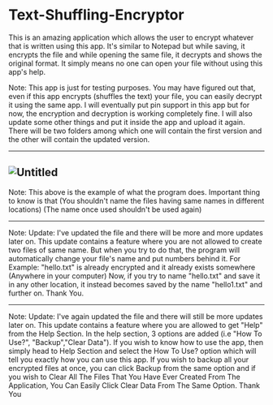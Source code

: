 # Text-Shuffling-Encryptor
This is an amazing application which allows the user to encrypt whatever that is written using this app. It's similar to Notepad but while saving, it encrypts the file and while opening the same file, it decrypts and shows the original format. It simply means no one can open your file without using this app's help.


Note: This app is just for testing purposes. You may have figured out that, even if this app encrypts (shuffles the text) your file, you can easily decrypt it using the same app. I will eventually put pin support in this app but for now, the encryption and decryption is working completely fine. I will also update some other things and put it inside the app and upload it again. There will be two folders among which one will contain the first version and the other will contain the updated version.


---------------------------------------------------------------------------------------------------------------------------
![Untitled](https://github.com/AadityaKandel/Text-Shuffling-Encryptor/assets/71229713/ab96af26-cce1-486c-99da-f8ad01e56962)
---------------------------------------------------------------------------------------------------------------------------

Note: This above is the example of what the program does.
Important thing to know is that (You shouldn't name the files having same names in different locations) (The name once used shouldn't be used again)

-------------------------------------------------------------------------------------------------------------------------------------------------------

Note: Update: I've updated the file and there will be more and more updates later on. This update contains a feature where you are not allowed to create two files of same name. But when you try to do that, the program will automatically change your file's name and put numbers behind it. For Example:
"hello.txt" is already encrypted and it already exists somewhere (Anywhere in your computer)
Now, if you try to name "hello.txt" and save it in any other location, it instead becomes saved by the name "hello1.txt" and further on. Thank You.

--------------------------------------------------------------------------------------------------------------------------------------------------------
Note: Update: I've again updated the file and there will still be more updates later on. This update contains a feature where you are allowed to get "Help" from the 
Help Section. In the help section, 3 options are added (i.e "How To Use?", "Backup","Clear Data"). If you wish to know how to use the app, then simply head to Help
Section and select the How To Use? option which will tell you exactly how you can use this app. If you wish to backup all your encrypted files at once, you can click
Backup from the same option and if you wish to Clear All The Files That You Have Ever Created From The Application, You Can Easily Click Clear Data From The Same Option.
Thank You
